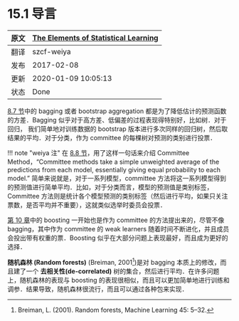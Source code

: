# 15.1 导言

| 原文   | [The Elements of Statistical Learning](https://esl.hohoweiya.xyz/book/The%20Elements%20of%20Statistical%20Learning.pdf) |
| ---- | ---------------------------------------- |
| 翻译   | szcf-weiya                               |
| 发布 | 2017-02-08 |
| 更新 | 2020-01-09 10:05:13|
| 状态 | Done|

[8.7 节](/08-Model-Inference-and-Averaging/8.7-Bagging/index.html)中的 bagging 或者 bootstrap aggregation 都是为了降低估计的预测函数的方差．Bagging 似乎对于高方差、低偏差的过程表现得特别好，比如树．对于回归， 我们简单地对训练数据的 bootstrap 版本进行多次同样的回归树，然后取结果的平均．对于分类，作为 committee 的每棵树对预测的类别进行投票．



!!! note "weiya 注"
    在 [8.8 节](/08-Model-Inference-and-Averaging/8.8-Model-Averaging-and-Stacking/index.html)，用了这样一句话来介绍 Committee Method，“Committee methods take a simple unweighted average of the predictions from each model, essentially giving equal probability to each model.” 简单来说就是，对于一系列模型，committee 方法将这一系列模型得到的预测值进行简单平均．比如，对于分类而言，模型的预测值是类别标签，Committee 方法则是统计各个模型预测的类别标签（然后进行平均，如果只关注票数，是否平均并不重要），这就类似选举时委员会投票．

[第 10 章](/10-Boosting-and-Additive-Trees/10.1-Boosting-Methods/index.html)中的 boosting 一开始也是作为 committee 的方法提出来的，尽管不像 bagging，其中作为 committee 的 weak learners 随着时间不断进化，并且成员会投出带有权重的票．Boosting 似乎在大部分问题上表现最好，而且成为更好的选择．

**随机森林 (Random forests)** (Breiman, 2001[^1])是对 bagging 本质上的修改，而且建了一个 **去相关性(de-correlated)** 树的集合，然后进行平均．在许多问题上，随机森林的表现与 boosting 的表现很相似，而且可以更加简单地进行训练和调参．结果导致，随机森林很流行，而且可以通过各种包来实现．

[^1]: Breiman, L. (2001). Random forests, Machine Learning 45: 5–32.
